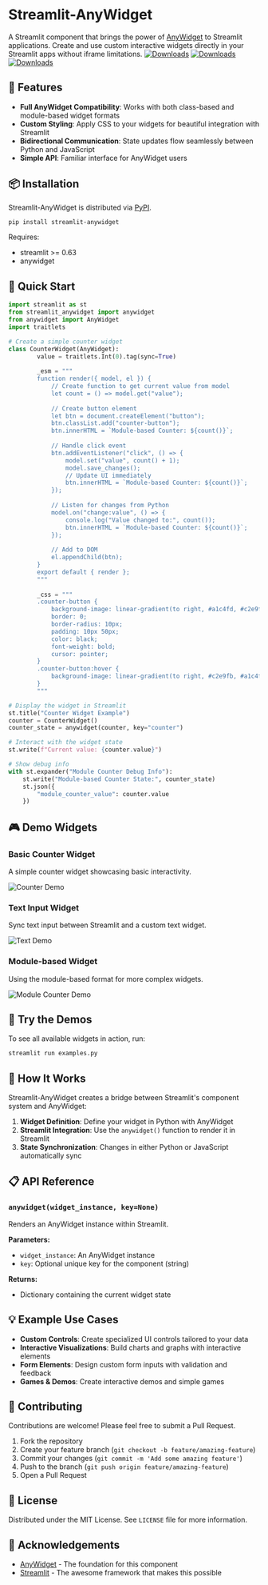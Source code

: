 # Streamlit-AnyWidget


A Streamlit component that brings the power of [AnyWidget](https://github.com/manzt/anywidget) to Streamlit applications. Create and use custom interactive widgets directly in your Streamlit apps without iframe limitations.
[![Downloads](https://static.pepy.tech/badge/streamlit-anywidget)](https://pepy.tech/project/streamlit-anywidget)
[![Downloads](https://static.pepy.tech/badge/streamlit-anywidget/month)](https://pepy.tech/project/streamlit-anywidget)
[![Downloads](https://static.pepy.tech/badge/streamlit-anywidget/week)](https://pepy.tech/project/streamlit-anywidget)
## 🌟 Features

- **Full AnyWidget Compatibility**: Works with both class-based and module-based widget formats
- **Custom Styling**: Apply CSS to your widgets for beautiful integration with Streamlit
- **Bidirectional Communication**: State updates flow seamlessly between Python and JavaScript
- **Simple API**: Familiar interface for AnyWidget users

## 📦 Installation

Streamlit-AnyWidget is distributed via [PyPI](https://pypi.org/project/streamlit-anywidget/).

```bash
pip install streamlit-anywidget
```

Requires:
- streamlit >= 0.63
- anywidget

## 🚀 Quick Start

```python
import streamlit as st
from streamlit_anywidget import anywidget
from anywidget import AnyWidget
import traitlets

# Create a simple counter widget
class CounterWidget(AnyWidget):
        value = traitlets.Int(0).tag(sync=True)
        
        _esm = """
        function render({ model, el }) {
            // Create function to get current value from model
            let count = () => model.get("value");
            
            // Create button element
            let btn = document.createElement("button");
            btn.classList.add("counter-button");
            btn.innerHTML = `Module-based Counter: ${count()}`;
            
            // Handle click event
            btn.addEventListener("click", () => {
                model.set("value", count() + 1);
                model.save_changes();
                // Update UI immediately
                btn.innerHTML = `Module-based Counter: ${count()}`;
            });
            
            // Listen for changes from Python
            model.on("change:value", () => {
                console.log("Value changed to:", count());
                btn.innerHTML = `Module-based Counter: ${count()}`;
            });
            
            // Add to DOM
            el.appendChild(btn);
        }
        export default { render };
        """
        
        _css = """
        .counter-button {
            background-image: linear-gradient(to right, #a1c4fd, #c2e9fb);
            border: 0;
            border-radius: 10px;
            padding: 10px 50px;
            color: black;
            font-weight: bold;
            cursor: pointer;
        }
        .counter-button:hover {
            background-image: linear-gradient(to right, #c2e9fb, #a1c4fd);
        }
        """

# Display the widget in Streamlit
st.title("Counter Widget Example")
counter = CounterWidget()
counter_state = anywidget(counter, key="counter")

# Interact with the widget state
st.write(f"Current value: {counter.value}")

# Show debug info
with st.expander("Module Counter Debug Info"):
    st.write("Module-based Counter State:", counter_state)
    st.json({
        "module_counter_value": counter.value
    })
```

## 🎮 Demo Widgets

### Basic Counter Widget

A simple counter widget showcasing basic interactivity.

![Counter Demo](https://raw.githubusercontent.com/mdrazak2001/streamlit-anywidget/refs/heads/main/Counter.gif)

### Text Input Widget

Sync text input between Streamlit and a custom text widget.

![Text Demo](https://raw.githubusercontent.com/mdrazak2001/streamlit-anywidget/refs/heads/main/Text.gif)

### Module-based Widget

Using the module-based format for more complex widgets.

![Module Counter Demo](https://raw.githubusercontent.com/mdrazak2001/streamlit-anywidget/refs/heads/main/Module_Counter.gif)

## 🎯 Try the Demos

To see all available widgets in action, run:
```bash
streamlit run examples.py
```

## 🔄 How It Works

Streamlit-AnyWidget creates a bridge between Streamlit's component system and AnyWidget:

1. **Widget Definition**: Define your widget in Python with AnyWidget
2. **Streamlit Integration**: Use the `anywidget()` function to render it in Streamlit
3. **State Synchronization**: Changes in either Python or JavaScript automatically sync

## 📋 API Reference

### `anywidget(widget_instance, key=None)`

Renders an AnyWidget instance within Streamlit.

**Parameters:**
- `widget_instance`: An AnyWidget instance
- `key`: Optional unique key for the component (string)

**Returns:**
- Dictionary containing the current widget state

## 💡 Example Use Cases

- **Custom Controls**: Create specialized UI controls tailored to your data
- **Interactive Visualizations**: Build charts and graphs with interactive elements
- **Form Elements**: Design custom form inputs with validation and feedback
- **Games & Demos**: Create interactive demos and simple games

## 🤝 Contributing

Contributions are welcome! Please feel free to submit a Pull Request.

1. Fork the repository
2. Create your feature branch (`git checkout -b feature/amazing-feature`)
3. Commit your changes (`git commit -m 'Add some amazing feature'`)
4. Push to the branch (`git push origin feature/amazing-feature`)
5. Open a Pull Request

## 📜 License

Distributed under the MIT License. See `LICENSE` file for more information.

## 🙏 Acknowledgements

- [AnyWidget](https://anywidget.dev/) - The foundation for this component
- [Streamlit](https://streamlit.io/) - The awesome framework that makes this possible
